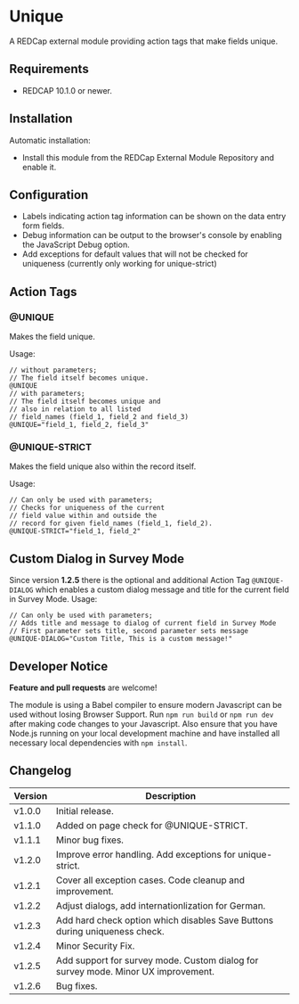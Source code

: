 # Unique

A REDCap external module providing action tags that make fields unique.

## Requirements

- REDCAP 10.1.0 or newer.

## Installation

Automatic installation:

- Install this module from the REDCap External Module Repository and enable it.

## Configuration

- Labels indicating action tag information can be shown on the data entry form fields.
- Debug information can be output to the browser's console by enabling the JavaScript Debug option.
- Add exceptions for default values that will not be checked for uniqueness (currently only working for unique-strict)


## Action Tags

### @UNIQUE

Makes the field unique.

Usage:

```JS
// without parameters; 
// The field itself becomes unique.
@UNIQUE
// with parameters; 
// The field itself becomes unique and 
// also in relation to all listed 
// field_names (field_1, field_2 and field_3)
@UNIQUE="field_1, field_2, field_3"
```

### @UNIQUE-STRICT

Makes the field unique also within the record itself.

Usage:

```JS
// Can only be used with parameters;  
// Checks for uniqueness of the current 
// field value within and outside the 
// record for given field_names (field_1, field_2).
@UNIQUE-STRICT="field_1, field_2"
```

## Custom Dialog in Survey Mode
Since version **1.2.5** there is the optional and additional Action Tag `@UNIQUE-DIALOG` which enables a custom dialog message and title for the current field in Survey Mode. 
Usage:

```JS
// Can only be used with parameters;
// Adds title and message to dialog of current field in Survey Mode
// First parameter sets title, second parameter sets message
@UNIQUE-DIALOG="Custom Title, This is a custom message!"
```


## Developer Notice

**Feature and pull requests** are welcome!

The module is using a Babel compiler to ensure modern Javascript can be used without losing Browser Support. 
Run `npm run build` or `npm run dev` after making code changes to your Javascript.
Also ensure that you have Node.js running on your local development machine and have installed all necessary local dependencies with `npm install`.


## Changelog

Version | Description
------- | --------------------
v1.0.0  | Initial release.
v1.1.0  | Added on page check for @UNIQUE-STRICT.
v1.1.1  | Minor bug fixes.
v1.2.0  | Improve error handling. Add exceptions for unique-strict.
v1.2.1  | Cover all exception cases. Code cleanup and improvement.
v1.2.2  | Adjust dialogs, add internationlization for German.
v1.2.3  | Add hard check option which disables Save Buttons during uniqueness check.
v1.2.4  | Minor Security Fix.
v1.2.5  | Add support for survey mode. Custom dialog for survey mode. Minor UX improvement.
v1.2.6  | Bug fixes.